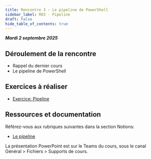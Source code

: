 ```yaml
---
title: Rencontre 3 - Le pipeline de PowerShell
sidebar_label: R03 - Pipeline
draft: False
hide_table_of_contents: true
---
```


***Mardi 2 septembre 2025***

## Déroulement de la rencontre

- Rappel du dernier cours
- Le pipeline de PowerShell


## Exercices à réaliser

- [Exercice: Pipeline](/exercices/pipeline)


## Ressources et documentation

Référez-vous aux rubriques suivantes dans la section Notions:
- [Le pipeline](/notions/powershell/pipeline)

La présentation PowerPoint est sur le Teams du cours, sous le canal Général > Fichiers > Supports de cours.



